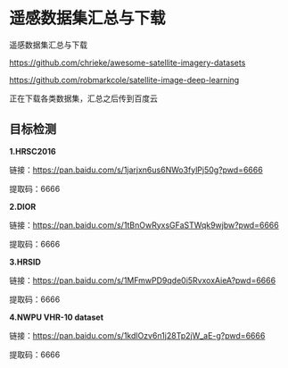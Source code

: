 # 遥感数据集汇总与下载
遥感数据集汇总与下载

https://github.com/chrieke/awesome-satellite-imagery-datasets

https://github.com/robmarkcole/satellite-image-deep-learning

正在下载各类数据集，汇总之后传到百度云


## 目标检测

**1.HRSC2016**

链接：https://pan.baidu.com/s/1jarjxn6us6NWo3fylPj50g?pwd=6666 

提取码：6666

**2.DIOR**

链接：https://pan.baidu.com/s/1tBnOwRyxsGFaSTWqk9wjbw?pwd=6666 

提取码：6666

**3.HRSID**

链接：https://pan.baidu.com/s/1MFmwPD9qde0i5RvxoxAieA?pwd=6666 

提取码：6666

**4.NWPU VHR-10 dataset**

链接：https://pan.baidu.com/s/1kdlOzv6n1j28Tp2jW_aE-g?pwd=6666 

提取码：6666
